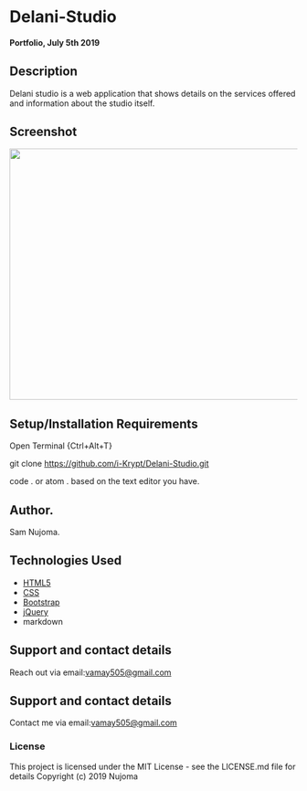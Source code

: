 # Delani-Studio
#### Portfolio, July 5th 2019
## Description
Delani studio is a web application that shows details on the services offered and information about the studio itself.

## Screenshot
<img src="https://i.ibb.co/18TKxxv/Screenshot-from-2019-07-22-08-29-19.png" width="900px" height="440px">

## Setup/Installation Requirements
Open Terminal {Ctrl+Alt+T}

git clone https://github.com/i-Krypt/Delani-Studio.git

code . or atom . based on the text editor you have.

## Author.
Sam Nujoma.

## Technologies Used
* [HTML5](https://github.com/topics/html5)
* [CSS](https://github.com/topics/css3)
* [Bootstrap](https://github.com/topics/bootstrap)
* [jQuery](https://github.com/topics/javascript)
* markdown

## Support and contact details
Reach out via email:vamay505@gmail.com

## Support and contact details
Contact me via email:vamay505@gmail.com
### License
This project is licensed under the MIT License - see the LICENSE.md file for details
Copyright (c) 2019 Nujoma
  